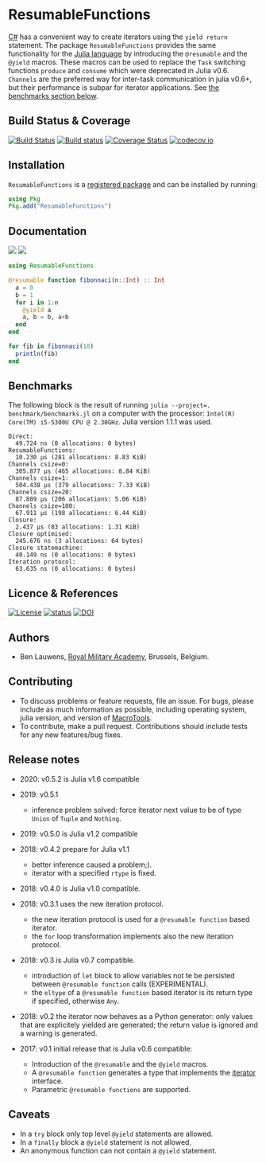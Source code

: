 # ResumableFunctions

[C#](https://docs.microsoft.com/en-us/dotnet/csharp/language-reference/) has a convenient way to create iterators using the `yield return` statement. The package `ResumableFunctions` provides the same functionality for the [Julia language](https://julialang.org) by introducing the `@resumable` and the `@yield` macros. These macros can be used to replace the `Task` switching functions `produce` and `consume` which were deprecated in Julia v0.6. `Channels` are the preferred way for inter-task communication in julia v0.6+, but their performance is subpar for iterator applications. See [the benchmarks section below](#Benchmarks).

## Build Status & Coverage

[![Build Status](https://travis-ci.org/BenLauwens/ResumableFunctions.jl.svg?branch=master)](https://travis-ci.org/BenLauwens/ResumableFunctions.jl)
[![Build status](https://ci.appveyor.com/api/projects/status/6vm5y0w5q0uwgv7v/branch/master?svg=true)](https://ci.appveyor.com/project/BenLauwens/resumablefunctions-jl/branch/master)
[![Coverage Status](https://coveralls.io/repos/github/BenLauwens/ResumableFunctions.jl/badge.svg?branch=master)](https://coveralls.io/github/BenLauwens/ResumableFunctions.jl?branch=master)
[![codecov.io](http://codecov.io/github/benlauwens/ResumableFunctions.jl/coverage.svg?branch=master)](http://codecov.io/github/benlauwens/ResumableFunctions.jl?branch=master)

## Installation

`ResumableFunctions` is a [registered package](http://pkg.julialang.org) and can be installed by running:
```julia
using Pkg
Pkg.add("ResumableFunctions")
```

##  Documentation

[![](https://img.shields.io/badge/docs-stable-blue.svg)](https://benlauwens.github.io/ResumableFunctions.jl/stable)
[![](https://img.shields.io/badge/docs-latest-blue.svg)](https://benlauwens.github.io/ResumableFunctions.jl/latest)

```julia
using ResumableFunctions

@resumable function fibonnaci(n::Int) :: Int
  a = 0
  b = 1
  for i in 1:n
    @yield a
    a, b = b, a+b
  end
end

for fib in fibonnaci(10)
  println(fib)
end
```

## Benchmarks
The following block is the result of running `julia --project=. benchmark/benchmarks.jl` on a computer with the processor: `Intel(R) Core(TM) i5-5300U CPU @ 2.30GHz`. Julia version 1.1.1 was used.

```
Direct:
  49.724 ns (0 allocations: 0 bytes)
ResumableFunctions:
  10.230 μs (281 allocations: 8.83 KiB)
Channels csize=0:
  305.877 μs (465 allocations: 8.84 KiB)
Channels csize=1:
  504.438 μs (379 allocations: 7.33 KiB)
Channels csize=20:
  87.889 μs (206 allocations: 5.06 KiB)
Channels csize=100:
  67.911 μs (198 allocations: 6.44 KiB)
Closure:
  2.437 μs (83 allocations: 1.31 KiB)
Closure optimised:
  245.676 ns (3 allocations: 64 bytes)
Closure statemachine:
  40.149 ns (0 allocations: 0 bytes)
Iteration protocol:
  63.635 ns (0 allocations: 0 bytes)
```

## Licence & References

[![License](http://img.shields.io/badge/license-MIT-brightgreen.svg?style=flat)](LICENSE.md)
[![status](http://joss.theoj.org/papers/889b2faed426b978ee705689c8f8440b/status.svg)](http://joss.theoj.org/papers/889b2faed426b978ee705689c8f8440b)
[![DOI](https://zenodo.org/badge/100050892.svg)](https://zenodo.org/badge/latestdoi/100050892)

## Authors

* Ben Lauwens, [Royal Military Academy](http://www.rma.ac.be), Brussels, Belgium.

## Contributing

* To discuss problems or feature requests, file an issue. For bugs, please include as much information as possible, including operating system, julia version, and version of [MacroTools](https://github.com/MikeInnes/MacroTools.jl.git).
* To contribute, make a pull request. Contributions should include tests for any new features/bug fixes.

## Release notes

* 2020: v0.5.2 is Julia v1.6 compatible

* 2019: v0.5.1
  * inference problem solved: force iterator next value to be of type `Union` of `Tuple` and `Nothing`.

* 2019: v0.5.0 is Julia v1.2 compatible

* 2018: v0.4.2 prepare for Julia v1.1
  * better inference caused a problem;).
  * iterator with a specified `rtype` is fixed.

* 2018: v0.4.0 is Julia v1.0 compatible.

* 2018: v0.3.1 uses the new iteration protocol.
  * the new iteration protocol is used for a `@resumable function` based iterator.
  * the `for` loop transformation implements also the new iteration protocol.

* 2018: v0.3 is Julia v0.7 compatible.
  * introduction of `let` block to allow variables not te be persisted between `@resumable function` calls (EXPERIMENTAL).
  * the `eltype` of a `@resumable function` based iterator is its return type if specified, otherwise `Any`.

* 2018: v0.2 the iterator now behaves as a Python generator: only values that are explicitely yielded are generated; the return value is ignored and a warning is generated.

* 2017: v0.1 initial release that is Julia v0.6 compatible:
  * Introduction of the `@resumable` and the `@yield` macros.
  * A `@resumable function` generates a type that implements the [iterator](https://docs.julialang.org/en/stable/manual/interfaces/#man-interface-iteration-1) interface.
  * Parametric `@resumable functions` are supported.

## Caveats

* In a `try` block only top level `@yield` statements are allowed.
* In a `finally` block a `@yield` statement is not allowed.
* An anonymous function can not contain a `@yield` statement.
